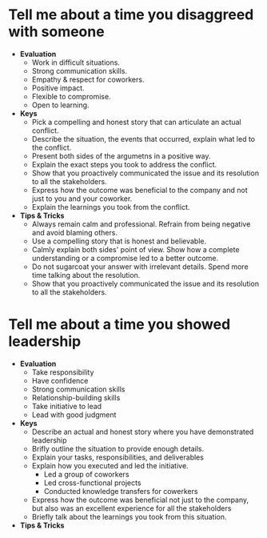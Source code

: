 # Tell me about a time you disaggreed with someone
- **Evaluation**
	- Work in difficult situations.
	- Strong communication skills.
	- Empathy & respect for coworkers.
	- Positive impact.
	- Flexible to compromise.
	- Open to learning.
- **Keys**
	- Pick a compelling and honest story that can articulate an actual conflict.
	- Describe the situation, the events that occurred, explain what led to the conflict.
	- Present both sides of the argumetns in a positive way.
	- Explain the exact steps you took to address the conflict.
	- Show that you proactively communicated the issue and its resolution to all the stakeholders.
	- Express how the outcome was beneficial to the company and not just to you and your coworker.
	- Explain the learnings you took from the conflict.
- **Tips & Tricks**
	- Always remain calm and professional. Refrain from being negative and avoid blaming others.
	- Use a compelling story that is honest and believable.
	- Calmly explain both sides' point of view. Show how a complete understanding or a compromise led to a better outcome.
	- Do not sugarcoat your answer with irrelevant details. Spend more time talking about the resolution.
	- Show that you proactively communicated the issue and its resolution to all the stakeholders.

# Tell me about a time you showed leadership
- **Evaluation**
	- Take responsibility
	- Have confidence
	- Strong communication skills
	- Relationship-building skills
	- Take initiative to lead
	- Lead with good judgment
- **Keys**
	- Describe an actual and honest story where you have demonstrated leadership
	- Brifly outline the situation to provide enough details.
	- Explain your tasks, responsibilities, and deliverables
	- Explain how you executed and led the initiative.
		- Led a group of coworkers
		- Led cross-functional projects
		- Conducted knowledge transfers for cowerkers
	- Express how the outcome was beneficial not just to the company, but also was an excellent experience for all the stakeholders
	- Briefly talk about the learnings you took from this situation. 
- **Tips & Tricks**


<!--stackedit_data:
eyJoaXN0b3J5IjpbOTA4NTgzODc4LC04MTA3ODk2MzBdfQ==
-->